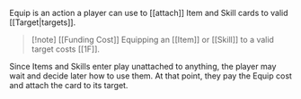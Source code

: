 Equip is an action a player can use to [[attach]] Item and Skill cards to valid [[Target|targets]].

> [!note] [[Funding Cost]]
> Equipping an [[Item]] or [[Skill]] to a valid target costs [[1F]].


Since Items and Skills enter play unattached to anything, the player may wait and decide later how to use them. At that point, they pay the Equip cost and attach the card to its target.